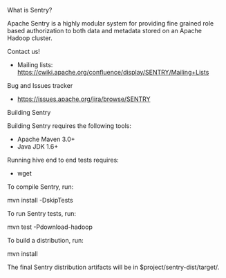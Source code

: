 What is Sentry?

Apache Sentry is a highly modular system for providing fine grained role based authorization to both data and metadata stored on an Apache Hadoop cluster.

Contact us!

* Mailing lists: https://cwiki.apache.org/confluence/display/SENTRY/Mailing+Lists

Bug and Issues tracker

*  https://issues.apache.org/jira/browse/SENTRY

Building Sentry

Building Sentry requires the following tools:

* Apache Maven 3.0+
* Java JDK 1.6+

Running hive end to end tests requires:
* wget

To compile Sentry, run:

mvn install -DskipTests

To run Sentry tests, run:

mvn test -Pdownload-hadoop

To build a distribution, run:

mvn install

The final Sentry distribution artifacts will be in $project/sentry-dist/target/.
